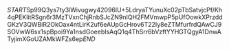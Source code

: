 $START$Sp99Q3ys7ty3lWivugwy42096lU+5LdryaTYunuXc02pTbSatvjcPf/Kh4qPEKlitRSgn6r3MzTVxnChjRnbSJcZN9nIQH2FMVmwpP5pUfOowkXPrzddGKzV3QWBiR2OkOax4ntLirK2uf6eAUpGcHrov6T22Iy8eZTMfurfrdQAwCJ9SOVwW6sx1spBpoi9Ya1nsdGoeebIsAqQ1q4ThSrr6bVzftYYHGTQgyA1DnwATyjimXGoUZAMkWFZs6ep$END$